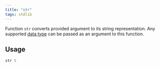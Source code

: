 ```yaml
---
title: "str"
tags: stdlib
---
```


Function `str` converts provided argument to its string representation. Any supported [data type](docs/data-types.md) can be passed as an argument to this function.

## Usage
```haskell
str 5
```
